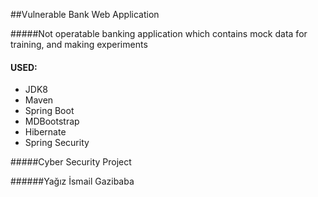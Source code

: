 ##Vulnerable Bank Web Application

#####Not operatable banking application which contains mock data for training, and making experiments

#### USED:

* JDK8
* Maven
* Spring Boot
* MDBootstrap
* Hibernate
* Spring Security




#####Cyber Security Project

######Yağız İsmail Gazibaba